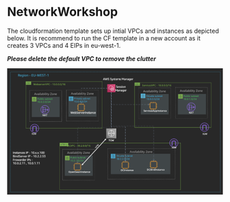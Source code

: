 # NetworkWorkshop

The cloudformation template sets up intial VPCs and instances as depicted below. It is recommend to run the CF template in a new account as it creates 3 VPCs and 4 EIPs in eu-west-1. 


_**Please delete the default VPC to remove the clutter**_

![Initial Setup](/images/initial.png)


